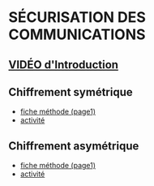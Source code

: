 # SÉCURISATION DES COMMUNICATIONS 

## [VIDÉO d'Introduction](https://youtu.be/V9bTy0gbXIQ?list=PLOapGKeH_KhFBC39ltMDhkEx1aI3hlwSK&t=111)

## Chiffrement symétrique
* [fiche méthode (page1)](https://github.com/thfruchart/tnsi-2020/blob/master/Architecture/S%C3%A9curisation/Fiche%20m%C3%A9thode%20chiffrement.pdf)
* [activité](https://github.com/thfruchart/tnsi-2020/blob/master/Architecture/S%C3%A9curisation/Activit%C3%A9-Chiffrement-SYMETRIQUE.pdf)


## Chiffrement asymétrique
* [fiche méthode (page1)](https://github.com/thfruchart/tnsi-2020/blob/master/Architecture/S%C3%A9curisation/Fiche%20m%C3%A9thode%20chiffrement.pdf)
* [activité](https://github.com/thfruchart/tnsi-2020/blob/master/Architecture/S%C3%A9curisation/Activit%C3%A9-Chiffrement-ASYMETRIQUE.pdf)
